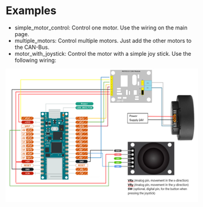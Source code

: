 # Examples

- simple_motor_control: Control one motor. Use the wiring on the main page.
- multiple_motors: Control multiple motors. Just add the other motors to the CAN-Bus.
- motor_with_joystick: Control the motor with a simple joy stick. Use the following wiring:

![plot](joystick_wiring.png)

